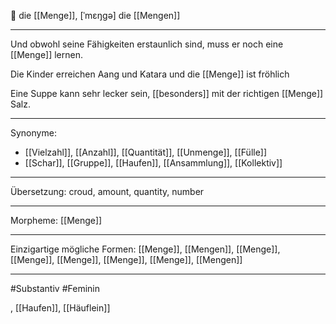 🔴 die [[Menge]], [ˈmɛŋɡə]
die [[Mengen]]


---
Und obwohl seine Fähigkeiten erstaunlich sind, muss er noch eine [[Menge]] lernen. 

Die Kinder erreichen Aang und Katara und die [[Menge]] ist fröhlich

Eine Suppe kann sehr lecker sein, [[besonders]] mit der richtigen [[Menge]] Salz. 

---
Synonyme:
- [[Vielzahl]], [[Anzahl]], [[Quantität]], [[Unmenge]], [[Fülle]]
- [[Schar]], [[Gruppe]], [[Haufen]], [[Ansammlung]], [[Kollektiv]]

---
Übersetzung: croud, amount, quantity, number

---
Morpheme:
[[Menge]]

---
Einzigartige mögliche Formen: [[Menge]], [[Mengen]], [[Menge]], [[Menge]], [[Menge]], [[Menge]], [[Menge]], [[Mengen]]

---
#Substantiv #Feminin

, [[Haufen]], [[Häuflein]]

